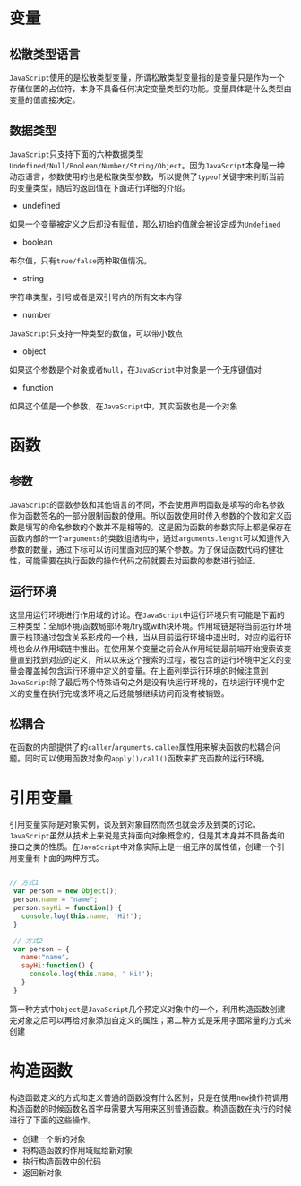  # 变量

  ## 松散类型语言

 `JavaScript`使用的是松散类型变量，所谓松散类型变量指的是变量只是作为一个存储位置的占位符，本身不具备任何决定变量类型的功能。变量具体是什么类型由变量的值直接决定。

 ## 数据类型

 `JavaScript`只支持下面的六种数据类型`Undefined/Null/Boolean/Number/String/Object`。因为`JavaScript`本身是一种动态语言，参数使用的也是松散类型参数，所以提供了`typeof`关键字来判断当前的变量类型，随后的返回值在下面进行详细的介绍。

 - undefined

 如果一个变量被定义之后却没有赋值，那么初始的值就会被设定成为`Undefined`

 - boolean

 布尔值，只有`true/false`两种取值情况。

 - string

 字符串类型，引号或者是双引号内的所有文本内容

 - number

 `JavaScript`只支持一种类型的数值，可以带小数点

 - object

 如果这个参数是个对象或者`Null`，在`JavaScript`中对象是一个无序键值对

 - function

 如果这个值是一个参数，在`JavaScript`中，其实函数也是一个对象

 # 函数

 ## 参数

 `JavaScript`的函数参数和其他语言的不同，不会使用声明函数是填写的命名参数作为函数签名的一部分限制函数的使用。所以函数使用时传入参数的个数和定义函数是填写的命名参数的个数并不是相等的。这是因为函数的参数实际上都是保存在函数内部的一个`arguments`的类数组结构中，通过`arguments.lenght`可以知道传入参数的数量，通过下标可以访问里面对应的某个参数。为了保证函数代码的健壮性，可能需要在执行函数的操作代码之前就要去对函数的参数进行验证。

 ## 运行环境

 这里用运行环境进行作用域的讨论。在`JavaScript`中运行环境只有可能是下面的三种类型：全局环境/函数局部环境/try或with块环境。作用域链是将当前运行环境置于栈顶通过包含关系形成的一个栈，当从目前运行环境中退出时，对应的运行环境也会从作用域链中推出。在使用某个变量之前会从作用域链最前端开始搜索该变量直到找到对应的定义，所以以来这个搜索的过程，被包含的运行环境中定义的变量会覆盖掉包含运行环境中定义的变量。在上面列举运行环境的时候注意到`JavaScript`除了最后两个特殊语句之外是没有块运行环境的，在块运行环境中定义的变量在执行完成该环境之后还能够继续访问而没有被销毁。

 ## 松耦合

 在函数的内部提供了的`caller`/`arguments.callee`属性用来解决函数的松耦合问题。同时可以使用函数对象的`apply()/call()`函数来扩充函数的运行环境。

 # 引用变量

 引用变量实际是对象实例，谈及到对象自然而然也就会涉及到类的讨论。`JavaScript`虽然从技术上来说是支持面向对象概念的，但是其本身并不具备类和接口之类的性质。在`JavaScript`中对象实际上是一组无序的属性值，创建一个引用变量有下面的两种方式。

 ```JavaScript

 // 方式1
  var person = new Object();
  person.name = "name";
  person.sayHi = function() {
    console.log(this.name, 'Hi!');
  }

  // 方式2
  var person = {
    name:"name"，
    sayHi:function() {
      console.log(this.name, ' Hi!');
    }
  }
 ```

 第一种方式中`Object`是`JavaScript`几个预定义对象中的一个，利用构造函数创建完对象之后可以再给对象添加自定义的属性；第二种方式是采用字面常量的方式来创建

 # 构造函数

 构造函数定义的方式和定义普通的函数没有什么区别，只是在使用`new`操作符调用构造函数的时候函数名首字母需要大写用来区别普通函数。构造函数在执行的时候进行了下面的这些操作。

 - 创建一个新的对象
 - 将构造函数的作用域赋给新对象
 - 执行构造函数中的代码
 - 返回新对象
